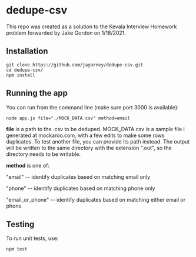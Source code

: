 # dedupe-csv

This repo was created as a solution to the Kevala Interview Homework problem forwarded by Jake Gordon on 1/18/2021.


## Installation

    git clone https://github.com/jayarney/dedupe-csv.git
    cd dedupe-csv/
    npm install


## Running the app

You can run from the command line (make sure port 3000 is available):

    node app.js file="./MOCK_DATA.csv" method=email

**file** is a path to the .csv to be deduped. MOCK_DATA.csv is a sample file I generated at mockaroo.com, with a few edits to make some rows duplicates. To test another file, you can provide its path instead. The output will be written to the same directory with the extension ".out", so the directory needs to be writable.

**method** is one of:

"email" -- identify duplicates based on matching email only

"phone" -- identify duplicates based on matching phone only

"email_or_phone" -- identify duplicates based on matching either email or phone


## Testing

To run unit tests, use:

    npm test